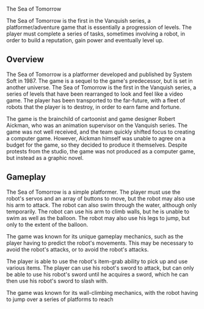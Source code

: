 The Sea of Tomorrow

The Sea of Tomorrow is the first in the Vanquish series, a platformer/adventure game that is essentially a progression of levels. The player must complete a series of tasks, sometimes involving a robot, in order to build a reputation, gain power and eventually level up.

## Overview

The Sea of Tomorrow is a platformer developed and published by System Soft in 1987. The game is a sequel to the game's predecessor, but is set in another universe. The Sea of Tomorrow is the first in the Vanquish series, a series of levels that have been rearranged to look and feel like a video game. The player has been transported to the far-future, with a fleet of robots that the player is to destroy, in order to earn fame and fortune.

The game is the brainchild of cartoonist and game designer Robert Aickman, who was an animation supervisor on the Vanquish series. The game was not well received, and the team quickly shifted focus to creating a computer game. However, Aickman himself was unable to agree on a budget for the game, so they decided to produce it themselves. Despite protests from the studio, the game was not produced as a computer game, but instead as a graphic novel.

## Gameplay

The Sea of Tomorrow is a simple platformer. The player must use the robot's servos and an array of buttons to move, but the robot may also use his arm to attack. The robot can also swim through the water, although only temporarily. The robot can use his arm to climb walls, but he is unable to swim as well as the balloon. The robot may also use his legs to jump, but only to the extent of the balloon.

The game was known for its unique gameplay mechanics, such as the player having to predict the robot's movements. This may be necessary to avoid the robot's attacks, or to avoid the robot's attacks.

The player is able to use the robot's item-grab ability to pick up and use various items. The player can use his robot's sword to attack, but can only be able to use his robot's sword until he acquires a sword, which he can then use his robot's sword to slash with.

The game was known for its wall-climbing mechanics, with the robot having to jump over a series of platforms to reach
